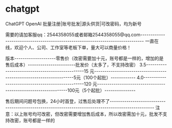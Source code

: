 # chatgpt
ChatGPT OpenAI 批量注册|账号批发|源头供货|可改密码，均为新号

需要的请加客服qq：2544358055或者邮箱2544358055@qq.com-------------------------------------------------------------------------------
一直在线，欢迎个人、公司、工作室等老板下单，量大可以商量价格！

版本--------------------零售价（改密需要加十元，账号都是一样的，增加的是售后成本）-----------------------批发价（太多了，不支持改密）
3.5------------------------------------------------15  元--------------------------------------------------------------------5元（100个起批）------------
4.0-------------------------------------------------120 元---------------------------------------------------------------100元（5个起批）---------------

售后期间问题号包换，24小时首登，过售后处理不了---------------------------------------------------------------------------------------------------
注意：以上账号均可改密，但改密需要增加售后成本，所以改密需加十元，批发不支持改密，账号都是一样的
